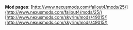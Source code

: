 **Mod pages:**
[http://www.nexusmods.com/fallout4/mods/25/](http://www.nexusmods.com/fallout4/mods/25/)
[http://www.nexusmods.com/skyrim/mods/49015/](http://www.nexusmods.com/skyrim/mods/49015/)
